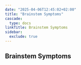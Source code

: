 ```yaml
---
date: "2025-04-06T12:45:02+02:00"
title: "Brainstem Symptoms"
cascade:
  type: docs
linkTitle: Brainstem Symptoms
sidebar:
  exclude: true
---
```


## Brainstem Symptoms
